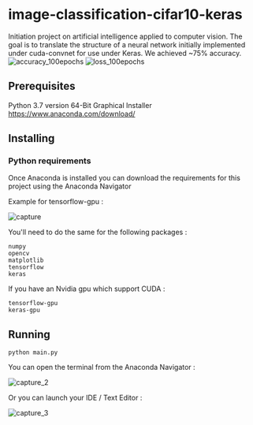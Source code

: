 # image-classification-cifar10-keras
Initiation project on artificial intelligence applied to computer vision.
The goal is to translate the structure of a neural network initially implemented under cuda-convnet for use under Keras.
We achieved ~75% accuracy.  
![accuracy_100epochs](https://user-images.githubusercontent.com/26735996/48999460-07cb1a80-f157-11e8-95b1-75204b3eabf1.png)
![loss_100epochs](https://user-images.githubusercontent.com/26735996/48999435-faae2b80-f156-11e8-8e8d-21f6fa6ec073.png)


## Prerequisites
Python 3.7 version 64-Bit Graphical Installer https://www.anaconda.com/download/

## Installing

### Python requirements
Once Anaconda is installed you can download the requirements for this project using the Anaconda Navigator  

Example for tensorflow-gpu :   

![capture](https://user-images.githubusercontent.com/26735996/48300550-0c010200-e4e0-11e8-8682-6cd7cf017bd1.PNG)

You'll need to do the same for the following packages :   
```
numpy  
opencv  
matplotlib  
tensorflow  
keras  
```

If you have an Nvidia gpu which support CUDA :  
```
tensorflow-gpu  
keras-gpu  
```

## Running
```
python main.py
```
You can open the terminal from the Anaconda Navigator :

![capture_2](https://user-images.githubusercontent.com/26735996/48300670-0c020180-e4e2-11e8-9ff7-ce76411c9da4.PNG)

Or you can launch your IDE / Text Editor : 

![capture_3](https://user-images.githubusercontent.com/26735996/48300709-7d41b480-e4e2-11e8-8f22-d920d67d0c64.PNG)



